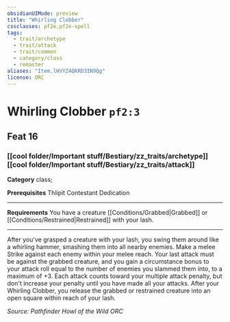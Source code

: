 ```yaml
---
obsidianUIMode: preview
title: "Whirling Clobber"
cssclasses: pf2e,pf2e-spell
tags:
  - trait/archetype
  - trait/attack
  - trait/common
  - category/class
  - remaster
aliases: "Item.lHVYZ4QKRD3IN9Qg"
license: ORC
---
```

# Whirling Clobber `pf2:3`
## Feat 16
### [[cool folder/Important stuff/Bestiary/zz_traits/archetype]][[cool folder/Important stuff/Bestiary/zz_traits/attack]]

**Category** class; 



**Prerequisites** Thlipit Contestant Dedication
* * *
**Requirements** You have a creature [[Conditions/Grabbed|Grabbed]] or [[Conditions/Restrained|Restrained]] with your lash.

* * *

After you've grasped a creature with your lash, you swing them around like a whirling hammer, smashing them into all nearby enemies. Make a melee Strike against each enemy within your melee reach. Your last attack must be against the grabbed creature, and you gain a circumstance bonus to your attack roll equal to the number of enemies you slammed them into, to a maximum of +3. Each attack counts toward your multiple attack penalty, but don't increase your penalty until you have made all your attacks. After your Whirling Clobber, you release the grabbed or restrained creature into an open square within reach of your lash.

*Source: Pathfinder Howl of the Wild*
*ORC*